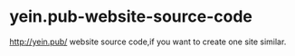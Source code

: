 # yein.pub-website-source-code
http://yein.pub/ website source code,if you want to create one site similar.
